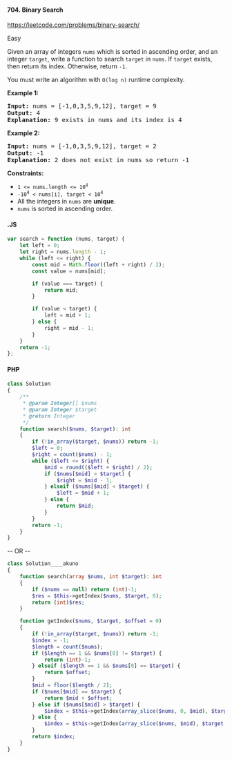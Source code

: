 #### 704. Binary Search

https://leetcode.com/problems/binary-search/

Easy

Given an array of integers <code>nums</code> which is sorted in ascending order, and an integer <code>target</code>,
write a function to search <code>target</code> in <code>nums</code>. If <code>target</code> exists, then return its
index. Otherwise, return <code>-1</code>.

<p>You must write an algorithm with <code>O(log n)</code> runtime complexity.</p>

<p><strong class="example">Example 1:</strong></p>

<pre><strong>Input:</strong> nums = [-1,0,3,5,9,12], target = 9
<strong>Output:</strong> 4
<strong>Explanation:</strong> 9 exists in nums and its index is 4
</pre>

<p><strong class="example">Example 2:</strong></p>

<pre><strong>Input:</strong> nums = [-1,0,3,5,9,12], target = 2
<strong>Output:</strong> -1
<strong>Explanation:</strong> 2 does not exist in nums so return -1
</pre>

<strong>Constraints:</strong>
<ul>
	<li><code>1 &lt;= nums.length &lt;= 10<sup>4</sup></code></li>
	<li><code>-10<sup>4</sup> &lt; nums[i], target &lt; 10<sup>4</sup></code></li>
	<li>All the integers in <code>nums</code> are <strong>unique</strong>.</li>
	<li><code>nums</code> is sorted in ascending order.</li>
</ul>

#### .JS

```js
var search = function (nums, target) {
    let left = 0;
    let right = nums.length - 1;
    while (left <= right) {
        const mid = Math.floor((left + right) / 2);
        const value = nums[mid];

        if (value === target) {
            return mid;
        }

        if (value < target) {
            left = mid + 1;
        } else {
            right = mid - 1;
        }
    }
    return -1;
};
```

#### PHP

```php
class Solution
{
    /**
     * @param Integer[] $nums
     * @param Integer $target
     * @return Integer
     */
    function search($nums, $target): int
    {
        if (!in_array($target, $nums)) return -1;
        $left = 0;
        $right = count($nums) - 1;
        while ($left <= $right) {
            $mid = round(($left + $right) / 2);
            if ($nums[$mid] > $target) {
                $right = $mid - 1;
            } elseif ($nums[$mid] < $target) {
                $left = $mid + 1;
            } else {
                return $mid;
            }
        }
        return -1;
    }
}
```

-- OR --

```php
class Solution____akuno
{
    function search(array $nums, int $target): int
    {
        if ($nums == null) return (int)-1;
        $res = $this->getIndex($nums, $target, 0);
        return (int)$res;
    }

    function getIndex($nums, $target, $offset = 0)
    {
        if (!in_array($target, $nums)) return -1;
        $index = -1;
        $length = count($nums);
        if ($length == 1 && $nums[0] != $target) {
            return (int)-1;
        } elseif ($length == 1 && $nums[0] == $target) {
            return $offset;
        }
        $mid = floor($length / 2);
        if ($nums[$mid] == $target) {
            return $mid + $offset;
        } else if ($nums[$mid] > $target) {
            $index = $this->getIndex(array_slice($nums, 0, $mid), $target, $offset);
        } else {
            $index = $this->getIndex(array_slice($nums, $mid), $target, $mid + $offset);
        }
        return $index;
    }
}
```